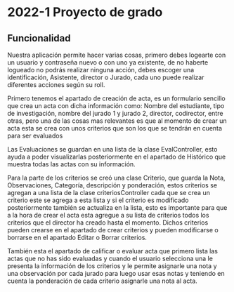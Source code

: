 # 2022-1 Proyecto de grado 

## Funcionalidad

Nuestra aplicación permite hacer varias cosas, primero debes logearte con un usuario y contraseña nuevo o con uno ya existente, de no haberte logueado no podrás realizar ninguna acción, debes escoger una identificación, Asistente, director o Jurado, cada uno puede realizar diferentes acciones según su roll.

Primero tenemos el apartado de creación de acta, es un formulario sencillo que crea un acta con dicha información como: Nombre del estudiante, tipo de investigación, nombre del jurado 1 y jurado 2, director, codirector, entre otras, pero una de las cosas mas relevantes es que al momento de crear un acta esta se crea con unos criterios que son los que se tendrán en cuenta para ser evaluados

Las Evaluaciones se guardan en una lista de la clase EvalController, esto ayuda a poder visualizarlas posteriormente en el apartado de Histórico que muestra todas las actas con su información.

Para la parte de los criterios se creó una clase Criterio, que guarda la Nota, Observaciones, Categoría, descripción y ponderación, estos criterios se agregan a una lista de la clase criteriosController cada que se crea un criterio este se agrega a esta lista y si el criterio es modificado posteriormente también se actualiza en la lista, esto es importante para que a la hora de crear el acta esta agregue a su lista de criterios todos los criterios que el director ha creado hasta el momento. 
Dichos criterios pueden crearse en el apartado de crear criterios y pueden modificarse o borrarse en el apartado Editar o Borrar criterios.

También esta el apartado de calificar o evaluar acta que primero lista las actas que no has sido evaluadas y cuando el usuario selecciona una le presenta la información de los criterios y le permite asignarle una nota y una observación por cada jurado para luego usar esas notas y teniendo en cuenta la ponderación de cada criterio asignarle una nota al acta.

